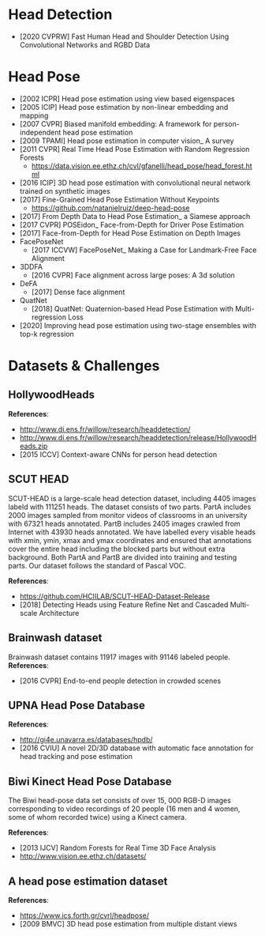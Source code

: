 # Head Detection
- [2020 CVPRW] Fast Human Head and Shoulder Detection Using Convolutional Networks and RGBD Data

# Head Pose
- [2002 ICPR] Head pose estimation using view based eigenspaces
- [2005 ICIP] Head pose estimation by non-linear embedding and mapping
- [2007 CVPR] Biased manifold embedding: A framework for person-independent head pose estimation
- [2009 TPAMI] Head pose estimation in computer vision_ A survey
- [2011 CVPR] Real Time Head Pose Estimation with Random Regression Forests
    - https://data.vision.ee.ethz.ch/cvl/gfanelli/head_pose/head_forest.html
- [2016 ICIP] 3D head pose estimation with convolutional neural network trained on synthetic images
- [2017] Fine-Grained Head Pose Estimation Without Keypoints
    - https://github.com/natanielruiz/deep-head-pose
- [2017] From Depth Data to Head Pose Estimation_ a Siamese approach
- [2017 CVPR] POSEidon_ Face-from-Depth for Driver Pose Estimation
- [2017] Face-from-Depth for Head Pose Estimation on Depth Images
- FacePoseNet
    - [2017 ICCVW] FacePoseNet_ Making a Case for Landmark-Free Face Alignment
- 3DDFA
    - [2016 CVPR] Face alignment across large poses: A 3d solution
- DeFA
    - [2017] Dense face alignment
- QuatNet
    - [2018] QuatNet: Quaternion-based Head Pose Estimation with Multi-regression Loss
- [2020] Improving head pose estimation using two-stage ensembles with top-k regression


# Datasets & Challenges

## HollywoodHeads
**References**:
- http://www.di.ens.fr/willow/research/headdetection/
- http://www.di.ens.fr/willow/research/headdetection/release/HollywoodHeads.zip
- [2015 ICCV] Context-aware CNNs for person head detection


## SCUT HEAD
SCUT-HEAD is a large-scale head detection dataset, including 4405 images labeld with 111251 heads. The dataset consists of two parts. PartA includes 2000 images sampled from monitor videos of classrooms in an university with 67321 heads annotated. PartB includes 2405 images crawled from Internet with 43930 heads annotated. We have labelled every visable heads with xmin, ymin, xmax and ymax coordinates and ensured that annotations cover the entire head including the blocked parts but without extra background. Both PartA and PartB are divided into training and testing parts. Our dataset follows the standard of Pascal VOC.

**References**:
- https://github.com/HCIILAB/SCUT-HEAD-Dataset-Release
- [2018] Detecting Heads using Feature Refine Net and Cascaded Multi-scale Architecture


## Brainwash dataset
Brainwash dataset contains 11917 images with 91146 labeled people.
**References**:
- [2016 CVPR] End-to-end people detection in crowded scenes


## UPNA Head Pose Database
**References**:
- http://gi4e.unavarra.es/databases/hpdb/
- [2016 CVIU] A novel 2D/3D database with automatic face annotation for head tracking and pose estimation

## Biwi Kinect Head Pose Database
The Biwi head-pose data set consists of over 15, 000 RGB-D images corresponding to video recordings of 20 people (16 men and 4 women, some of whom recorded twice) using a Kinect camera.

**References**:
- [2013 IJCV] Random Forests for Real Time 3D Face Analysis
- http://www.vision.ee.ethz.ch/datasets/

## A head pose estimation dataset
**References**:
- https://www.ics.forth.gr/cvrl/headpose/
- [2009 BMVC] 3D head pose estimation from multiple distant views
